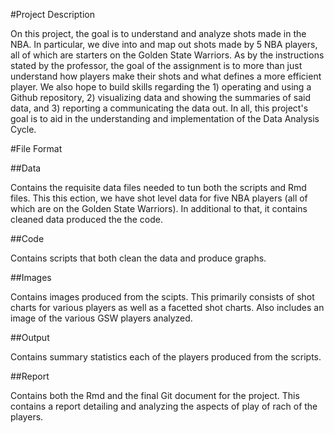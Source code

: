 #Project Description

On this project, the goal is to understand and analyze shots made in the NBA. In particular, we dive into and map out shots made by 5 NBA players, all of which are starters on the Golden State Warriors. As by the instructions stated by the professor, the goal of the assignment is to more than just understand how players make their shots and what defines a more efficient player. We also hope to build skills regarding the 1) operating and using a Github repository, 2) visualizing data and showing the summaries of said data, and 3) reporting a communicating the data out. In all, this project's goal is to aid in the understanding and implementation of the Data Analysis Cycle. 

#File Format

##Data

Contains the requisite data files needed to tun both the scripts and Rmd files. This this ection, we have shot level data for five NBA players (all of which are on the Golden State Warriors). In additional to that, it contains cleaned data produced the the code. 

##Code

Contains scripts that both clean the data and produce graphs. 

##Images 

Contains images produced from the scipts. This primarily consists of shot charts for various players as well as a facetted shot charts. Also includes an image of the various GSW players analyzed. 

##Output

Contains summary statistics each of the players produced from the scripts. 

##Report

Contains both the Rmd and the final Git document for the project. This contains a report detailing and analyzing the aspects of play of rach of the players. 


